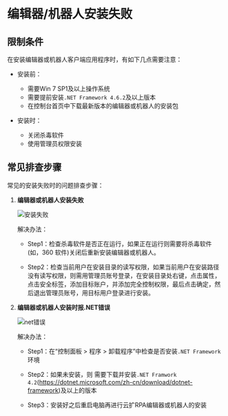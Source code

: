 # 编辑器/机器人安装失败

## 限制条件

在安装编辑器或机器人客户端应用程序时，有如下几点需要注意：

- 安装前：
  
    - 需要Win 7 SP1及以上操作系统
    - 需要提前安装`.NET Framework 4.6.2`及以上版本
    - 在控制台首页中下载最新版本的编辑器或机器人的安装包

- 安装时：
    - 关闭杀毒软件
    - 使用管理员权限安装

## 常见排查步骤

常见的安装失败时的问题排查步骤：

1. **编辑器或机器人安装失败**

    ![安装失败](https://docimages.blob.core.chinacloudapi.cn/images/troubleshoot/install20220506.png)

    解决办法：

    - Step1：检查杀毒软件是否正在运行，如果正在运行则需要将杀毒软件(如，360 软件)关闭后重新安装编辑器或机器人。

    - Step2：检查当前用户在安装目录的读写权限，如果当前用户在安装路径没有读写权限，则需用管理员账号登录，在安装目录处右键，点击属性，点击安全标签，添加目标账户，并添加完全控制权限，最后点击确定，然后退出管理员账号，用目标用户登录进行安装。

2. **编辑器或机器人安装时报.NET错误**

    ![net错误](https://docimages.blob.core.chinacloudapi.cn/images/troubleshoot/net20220506.png)

    解决办法：

    - Step1：在“控制面板 > 程序 > 卸载程序”中检查是否安装`.NET Framework`环境

    - Step2：如果未安装，则
需要下载并安装`.NET Framwork 4.2`(<https://dotnet.microsoft.com/zh-cn/download/dotnet-framework>)及以上的版本

    - Step3：安装好之后重启电脑再进行云扩RPA编辑器或机器人的安装